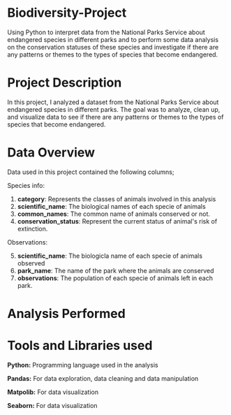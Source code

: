 # Biodiversity-Project
Using Python to interpret data from the National Parks Service about endangered species in different parks and to perform some data analysis on the conservation statuses of these species and investigate if there are any patterns or themes to the types of species that become endangered.
# Project Description
In this project, I analyzed a dataset from the National Parks Service about endangered species in different parks. The goal was to analyze, clean up, and visualize data to see if there are any patterns or themes to the types of species that become endangered.
# Data Overview
Data used in this project contained the following columns;

Species info: 
1. **category**: Represents the classes of animals involved in this analysis
2. **scientific_name**: The biological names of each specie of animals
3. **common_names**: The common name of animals conserved or not. 
4. **conservation_status**: Represent the current status of animal's risk of extinction. 

Observations:

5. **scientific_name**: The biologicla name of each specie of animals observed
6. **park_name**: The name of the park where the animals are conserved
7. **observations**: The population of each specie of animals left in each park. 


# Analysis Performed


# Tools and Libraries used

**Python:** Programming language used in the analysis

**Pandas:** For data exploration, data cleaning and data manipulation

**Matpolib:** For data visualization 

**Seaborn:** For data visualization 

